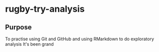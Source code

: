 # rugby-try-analysis

## Purpose 

To practise using Git and GitHub and using RMarkdown to do exploratory analysis
It's been grand

